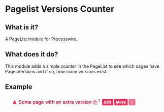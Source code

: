 # Pagelist Versions Counter

## What is it?

A PageList module for Processwire.

## What does it do?

This module adds a simple counter in the PageList to see which pages have PagesVersions and if so, how many versions exist. 

## Example

![](https://github.com/eelke/ProcessPageListVersionsCounter/raw/master/example.png)
